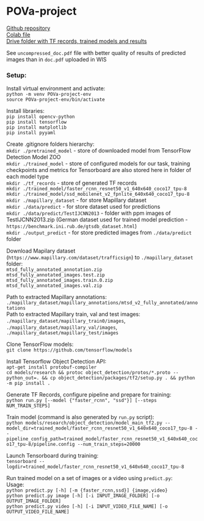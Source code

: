 # POVa-project
[Github repository](https://github.com/kateriska/POVa-project) <br />
[Colab file](https://colab.research.google.com/drive/1WhBFSG9x85ifHsHqoMQLUBon5PgPnh1_?usp=sharing) <br />
[Drive folder with TF records, trained models and results](https://drive.google.com/drive/folders/1d5bqZQbEn4IcX6OELtsTVnhcKqOzl7_M?usp=sharing) <br />

See `uncompressed_doc.pdf` file with better quality of results of predicted images than in `doc.pdf` uploaded in WIS <br />
### Setup:

Install virtual environment and activate:  <br />
`python -m venv POVa-project-env` <br />
`source POVa-project-env/bin/activate` <br />

Install libraries: <br />
`pip install opencv-python`  <br />
`pip install tensorflow` <br />
`pip install matplotlib` <br />
`pip install pyyaml` <br />

Create .gitignore folders hierarchy:  <br />
`mkdir ./pretrained_model` - store of downloaded model from TensorFlow Detection Model ZOO  <br />
`mkdir ./trained_model` - store of configured models for our task, training checkpoints and metrics for Tensorboard are also stored here in folder of each model type<br />
`mkdir ./tf_records` - store of generated TF records  <br />
`mkdir ./trained_model/faster_rcnn_resnet50_v1_640x640_coco17_tpu-8`  <br />
`mkdir ./trained_model/ssd_mobilenet_v2_fpnlite_640x640_coco17_tpu-8`  <br />
`mkdir ./mapillary_dataset` - for store Mapillary dataset <br />
`mkdir ./data/predict` - for store dataset used for predictions <br />
`mkdir ./data/predict/TestIJCNN2013` - folder with ppm images of TestIJCNN2013.zip (German dataset used for trained model prediction - `https://benchmark.ini.rub.de/gtsdb_dataset.html`) <br />
`mkdir ./output_predict` - for store predicted images from  `./data/predict` folder <br />

Download Mapilary dataset (`https://www.mapillary.com/dataset/trafficsign`) to `./mapillary_dataset` folder:  <br />
`mtsd_fully_annotated_annotation.zip`  <br />
`mtsd_fully_annotated_images.test.zip`  <br />
`mtsd_fully_annotated_images.train.0.zip`  <br />
`mtsd_fully_annotated_images.val.zip`  <br />

Path to extracted Mapillary annotations: `./mapillary_dataset/mapillary_annotations/mtsd_v2_fully_annotated/annotations` <br />
Path to extracted Mapillary train, val and test images: `./mapillary_dataset/mapillary_train0/images`, `./mapillary_dataset/mapillary_val/images`, `./mapillary_dataset/mapillary_test/images`

Clone TensorFlow models: <br />
`git clone https://github.com/tensorflow/models`

Install Tensorflow Object Detection API: <br />
`apt-get install protobuf-compiler` <br />
`cd models/research && protoc object_detection/protos/*.proto --python_out=. && cp object_detection/packages/tf2/setup.py . && python -m pip install .`

Generate TF Records, configure pipeline and prepare for training: <br />
`python run.py [--model {"faster_rcnn", "ssd"}] [--steps NUM_TRAIN_STEPS]`

Train model (command is also generated by `run.py` script): <br />
`python models/research/object_detection/model_main_tf2.py --model_dir=trained_model/faster_rcnn_resnet50_v1_640x640_coco17_tpu-8 --pipeline_config_path=trained_model/faster_rcnn_resnet50_v1_640x640_coco17_tpu-8/pipeline.config --num_train_steps=20000`

Launch Tensorboard during training:  <br />
`tensorboard --logdir=trained_model/faster_rcnn_resnet50_v1_640x640_coco17_tpu-8`

Run trained model on a set of images or a video using `predict.py`: <br />
Usage:  <br />
`python predict.py [-h] [-m {faster_rcnn,ssd}] {image,video}`  <br />
`python predict.py image [-h] [-i INPUT_IMAGE_FOLDER] [-o OUTPUT_IMAGE_FOLDER]` <br />
`python predict.py video [-h] [-i INPUT_VIDEO_FILE_NAME] [-o OUTPUT_VIDEO_FILE_NAME]`
